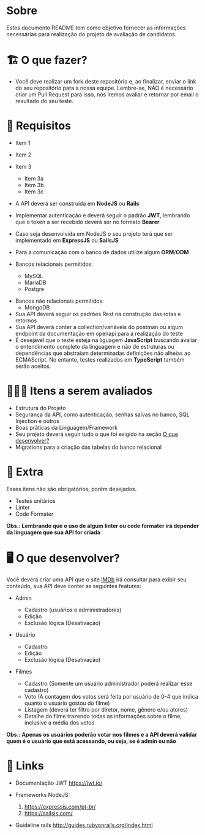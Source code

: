 # Sobre

Estes documento README tem como objetivo fornecer as informações necessárias para realização do projeto de avaliação de candidatos.

# 🏗 O que fazer?

- Você deve realizar um fork deste repositório e, ao finalizar, enviar o link do seu repositório para a nossa equipe. Lembre-se, NÃO é necessário criar um Pull Request para isso, nós iremos avaliar e retornar por email o resultado do seu teste.

# 🚨 Requisitos

*  Item 1
*  Item 2
*  Item 3
    *  Item 3a
    *  Item 3b
    *  Item 3c

* A API deverá ser construída em **NodeJS** ou **Rails**
* Implementar autenticação e deverá seguir o padrão **JWT**, lembrando que o token a ser recebido deverá ser no formato **Bearer**
* Caso seja desenvolvida em NodeJS o seu projeto terá que ser implementado em **ExpressJS** ou **SailsJS**
* Para a comunicação com o banco de dados utilize algum **ORM**/**ODM**
* Bancos relacionais permitidos:
  * MySQL
  * MariaDB
  * Postgre
+ Bancos não relacionais permitidos:
  - MongoDB
+ Sua API deverá seguir os padrões Rest na construção das rotas e retornos
+ Sua API deverá conter a collection/variáveis do postman ou algum endpoint da documentação em openapi para a realização do teste
+ É desejável que o teste esteja na liguagem **JavaScript** buscando avaliar o entendimento completo da linguagem e não de estruturas ou dependências que abstraiam determinadas definições não alheias ao ECMAScript. No entanto, testes realizados em **TypeScript** também serão aceitos.

# 🕵🏻‍♂️ Itens a serem avaliados

- Estrutura do Projeto
- Segurança da API, como autenticação, senhas salvas no banco, SQL Injection e outros
- Boas práticas da Linguagem/Framework
- Seu projeto deverá seguir tudo o que foi exigido na seção [O que desenvolver?](##--o-que-desenvolver)
- Migrations para a criação das tabelas do banco relacional

# 🎁 Extra

Esses itens não são obrigatórios, porém desejados.

- Testes unitários
- Linter
- Code Formater

**Obs.: Lembrando que o uso de algum linter ou code formater irá depender da linguagem que sua API for criada**

# 🖥 O que desenvolver?

Você deverá criar uma API que o site [IMDb](https://www.imdb.com/) irá consultar para exibir seu conteúdo, sua API deve conter as seguintes features:

- Admin

  - Cadastro (usuários e administradores)
  - Edição
  - Exclusão lógica (Desativação)

- Usuário

  - Cadastro
  - Edição
  - Exclusão lógica (Desativação)

- Filmes

  - Cadastro (Somente um usuário administrador poderá realizar esse cadastro)
  - Voto (A contagem dos votos será feita por usuário de 0-4 que indica quanto o usuário gostou do filme)
  - Listagem (deverá ter filtro por diretor, nome, gênero e/ou atores)
  - Detalhe do filme trazendo todas as informações sobre o filme, inclusive a média dos votos

**Obs.: Apenas os usuários poderão votar nos filmes e a API deverá validar quem é o usuário que está acessando, ou seja, se é admin ou não**

# 🔗 Links

- Documentação JWT https://jwt.io/
- Frameworks NodeJS:

  1. https://expressjs.com/pt-br/
  2. https://sailsjs.com/

- Guideline rails http://guides.rubyonrails.org/index.html
